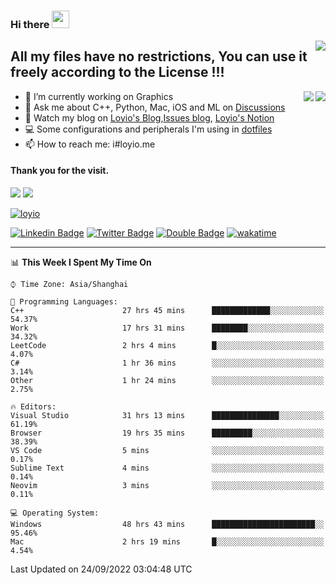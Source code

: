 <h3 align="left">Hi there <img src="https://media.giphy.com/media/hvRJCLFzcasrR4ia7z/giphy.gif" width="28"></h3>
<a align="right" href="https://github.com/loyio/loyio/blob/master/STAR/README.md"><img align="right" src="https://img.shields.io/badge/LOYIO-STAR-green" /></a>

## All my files have no restrictions, You can use it freely according to the License !!!

<a href="https://github.com/loyio#gh-light-mode-only">
     <img align="right"  src="https://loy-readme.vercel.app/api/top-langs/?username=loyio&langs_count=6&hide=css,html,jupyter%20notebook" />
</a>

<a href="https://github.com/loyio#gh-dark-mode-only">
  <img align="right"  src="https://loy-readme.vercel.app/api/top-langs/?username=loyio&langs_count=6&theme=slateorange&hide=css,html,jupyter%20notebook" />
</a>



- 🔭 I’m currently working on Graphics
- 💬 Ask me about C++, Python, Mac, iOS and ML on [Discussions](https://github.com/loyio/blog/discussions)
- 📔 Watch my blog on [Loyio's Blog](https://loyio.me),[Issues blog](https://github.com/loyio/blog/issues), [Loyio's Notion](https://loyio.notion.site/loyio/Loyio-s-Dashboard-2f56bd29222a445ea9d9e8802a1ac83b)
- 💻 Some configurations and peripherals I'm using in [dotfiles](https://github.com/loyio/dotfiles)
- 📫 How to reach me: i#loyio.me


#### Thank you for the visit.
<img src="http://profile-counter.glitch.me/loyio/count.svg" />

<img src="https://loy-readme.vercel.app/api?username=loyio&show_icons=true&hide=stars&include_all_commits=true&hide_title=true&theme=slateorange" />

     

[![loyio](https://github-profile-trophy.vercel.app/?username=loyio&theme=onedark&column=4)](https://github.com/loyio)

[![Linkedin Badge](https://img.shields.io/badge/-@loyio-0077b5?style=flat-square&logo=Linkedin&logoColor=white&labelColor=0077b5&link=https://www.linkedin.com/in/loyio-hex-363172158/)](https://www.linkedin.com/in/loyio-hex-363172158/)
[![Twitter Badge](https://img.shields.io/badge/-@loyiome-1ca0f1?style=flat-square&labelColor=1ca0f1&logo=twitter&logoColor=white&link=https://twitter.com/loyiome)](https://twitter.com/loyiome)
[![Double Badge](https://img.shields.io/badge/@loyio-007722?style=flat&logo=Douban&logoColor=white)](https://www.douban.com/people/susmote)
[![wakatime](https://wakatime.com/badge/user/c0ddc104-5a20-41d1-ab9a-c4d9ea20a4d9.svg)](https://wakatime.com/@c0ddc104-5a20-41d1-ab9a-c4d9ea20a4d9)

-------
<!--START_SECTION:waka-->
📊 **This Week I Spent My Time On** 

```text
⌚︎ Time Zone: Asia/Shanghai

💬 Programming Languages: 
C++                      27 hrs 45 mins      █████████████░░░░░░░░░░░░   54.37% 
Work                     17 hrs 31 mins      ████████░░░░░░░░░░░░░░░░░   34.32% 
LeetCode                 2 hrs 4 mins        █░░░░░░░░░░░░░░░░░░░░░░░░   4.07% 
C#                       1 hr 36 mins        ░░░░░░░░░░░░░░░░░░░░░░░░░   3.14% 
Other                    1 hr 24 mins        ░░░░░░░░░░░░░░░░░░░░░░░░░   2.75%

🔥 Editors: 
Visual Studio            31 hrs 13 mins      ███████████████░░░░░░░░░░   61.19% 
Browser                  19 hrs 35 mins      █████████░░░░░░░░░░░░░░░░   38.39% 
VS Code                  5 mins              ░░░░░░░░░░░░░░░░░░░░░░░░░   0.17% 
Sublime Text             4 mins              ░░░░░░░░░░░░░░░░░░░░░░░░░   0.14% 
Neovim                   3 mins              ░░░░░░░░░░░░░░░░░░░░░░░░░   0.11%

💻 Operating System: 
Windows                  48 hrs 43 mins      ███████████████████████░░   95.46% 
Mac                      2 hrs 19 mins       █░░░░░░░░░░░░░░░░░░░░░░░░   4.54%

```


 Last Updated on 24/09/2022 03:04:48 UTC
<!--END_SECTION:waka-->
